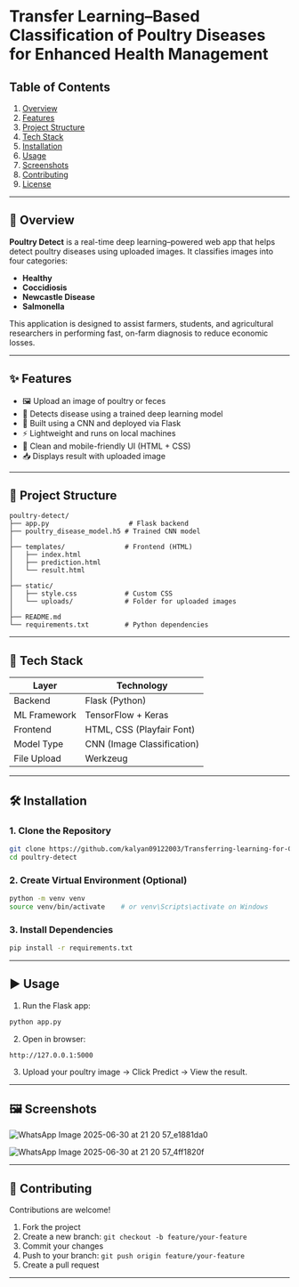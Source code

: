 # Transfer Learning–Based Classification of Poultry Diseases for Enhanced Health Management

## Table of Contents
1. [Overview](#overview)  
2. [Features](#features)  
3. [Project Structure](#project-structure)  
4. [Tech Stack](#tech-stack)  
5. [Installation](#installation)  
6. [Usage](#usage)  
7. [Screenshots](#screenshots)  
8. [Contributing](#contributing)  
9. [License](#license)  

---

## 📌 Overview

**Poultry Detect** is a real-time deep learning–powered web app that helps detect poultry diseases using uploaded images. It classifies images into four categories:

- **Healthy**
- **Coccidiosis**
- **Newcastle Disease**
- **Salmonella**

This application is designed to assist farmers, students, and agricultural researchers in performing fast, on-farm diagnosis to reduce economic losses.

---

## ✨ Features

- 🖼️ Upload an image of poultry or feces
- 🤖 Detects disease using a trained deep learning model
- 🧠 Built using a CNN and deployed via Flask
- ⚡ Lightweight and runs on local machines
- 📱 Clean and mobile-friendly UI (HTML + CSS)
- 📥 Displays result with uploaded image

---

## 📁 Project Structure

```
poultry-detect/
├── app.py                    # Flask backend
├── poultry_disease_model.h5 # Trained CNN model
│
├── templates/               # Frontend (HTML)
│   ├── index.html
│   ├── prediction.html
│   └── result.html
│
├── static/
│   ├── style.css            # Custom CSS
│   └── uploads/             # Folder for uploaded images
│
├── README.md
└── requirements.txt         # Python dependencies
```

---

## 🧰 Tech Stack

| Layer       | Technology                |
|-------------|----------------------------|
| Backend     | Flask (Python)             |
| ML Framework| TensorFlow + Keras         |
| Frontend    | HTML, CSS (Playfair Font)  |
| Model Type  | CNN (Image Classification) |
| File Upload | Werkzeug                   |

---

## 🛠️ Installation

### 1. Clone the Repository
```bash
git clone https://github.com/kalyan09122003/Transferring-learning-for-Classification-of-Poultry-Disease.git
cd poultry-detect
```

### 2. Create Virtual Environment (Optional)
```bash
python -m venv venv
source venv/bin/activate    # or venv\Scripts\activate on Windows
```

### 3. Install Dependencies
```bash
pip install -r requirements.txt
```

---

## ▶️ Usage

1. Run the Flask app:
```bash
python app.py
```

2. Open in browser:
```
http://127.0.0.1:5000
```

3. Upload your poultry image → Click Predict → View the result.

---

## 🖼️ Screenshots

![WhatsApp Image 2025-06-30 at 21 20 57_e1881da0](https://github.com/user-attachments/assets/1e8ce607-6489-4725-a3ba-7457f4e3ebbb)

![WhatsApp Image 2025-06-30 at 21 20 57_4ff1820f](https://github.com/user-attachments/assets/3a5bb2a0-bf13-415b-8550-7b2beec9725f)


---

## 🤝 Contributing

Contributions are welcome!

1. Fork the project
2. Create a new branch: `git checkout -b feature/your-feature`
3. Commit your changes
4. Push to your branch: `git push origin feature/your-feature`
5. Create a pull request

---



